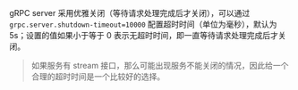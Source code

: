 gRPC server 采用优雅关闭（等待请求处理完成后才关闭），可以通过 `grpc.server.shutdown-timeout=10000` 配置超时时间（单位为毫秒），默认为
5s；设置的值如果小于等于 0 表示无超时时间，即一直等待请求处理完成后才关闭。

> 如果服务有 stream 接口，那么可能出现服务不能关闭的情况，因此给一个合理的超时时间是一个比较好的选择。
